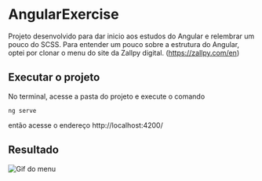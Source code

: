 # AngularExercise

Projeto desenvolvido para dar inicio aos estudos do Angular e relembrar um pouco do SCSS. Para entender um pouco sobre a estrutura do Angular, optei por clonar o menu do site da Zallpy digital. (https://zallpy.com/en)

## Executar o projeto

No terminal, acesse a pasta do projeto e execute o comando

    ng serve

então acesse o endereço http://localhost:4200/

## Resultado

![Gif do menu](/src/assets/images/menubar.gif)
